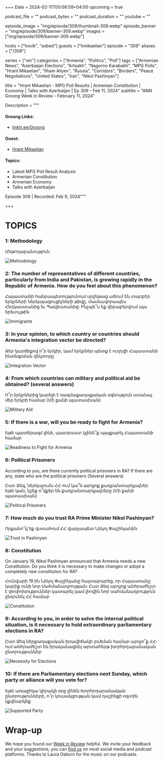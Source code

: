 +++
Date = 2024-02-11T00:06:59+04:00
upcoming = true

podcast_file = ""
podcast_bytes = ""
podcast_duration = ""
youtube = ""

episode_image = "img/episode/309/thumbnail-309.webp"
episode_banner = "img/episode/309/banner-309.webp"
images = ["img/episode/309/banner-309.webp"]

hosts = ["hovik", "asbed"]
guests = ["hmikaelian"]
episode = "309"
aliases = ["/309"]

series = ["wir"]
categories = ["Armenia", "Politics", "Poll"]
tags = ["Armenian News", "Azerbaijan Elections", "Artsakh", "Nagorno Karabakh", "MPG Polls", "Hrant Mikaelian", "Ilham Aliyev", "Russia", "Corridors", "Borders", "Peace Negotiations", "United States", "Iran", "Nikol Pashinyan"]

title = "Hrant Mikaelian - MPG Poll Results | Armenian Constitution | Economy | Talks with Azerbaijan | Ep 309 - Feb 11, 2024"
subtitle = "ANN Groong Week in Review - February 11, 2024"

Description = """

#### Groong Links:
* [linktr.ee/Groong](https://linktr.ee/groong)

#### Guest:
* [Hrant Mikaelian](/guest/hmikaelian)

#### Topics:
* Latest MPG Poll Result Analysis
* Armenian Constitution
* Armenian Economy
* Talks with Azerbaijan

Episode 309 | Recorded: Feb 9, 2024"""

+++


# TOPICS


### 1: Methodology

Մեթոդաբանություն

![Methodology](/img/episode/309/yeritsuk-MPG-Gallup-Int-1.webp "Methodology")

### 2: The number of representatives of different countries, particularly from India and Pakistan, is growing rapidly in the Republic of Armenia. How do you feel about this phenomenon?

Հայաստանի հանրապետությունում սրընթաց աճում են տարբեր երկրների ներկայացուցիչների թիվը, մասնավորապես Հնդկաստանից եւ Պակիստանից: Ինչպե՞ս եք վերաբերվում այս երեւույթին

![Immigrants](/img/episode/309/yeritsuk-MPG-Gallup-Int-2.webp "Immigrants")

### 3: In your opinion, to which country or countries should Armenia's integration vector be directed?

Ձեր կարծիքով ո՞ր երկիր, կամ երկրներ պետք է ուղղվի Հայաստանի ինտեգրման վեկտորը

![Integration Vector](/img/episode/309/yeritsuk-MPG-Gallup-Int-3.webp "Integration Vector")

### 4: From which countries can military and political aid be obtained? (several answers)

Ո՞ր երկրներից կարելի է ռազմաքաղաքական օգնություն ստանալ մեր երկրի համար (Մի քանի պատասխան)

![Military Aid](/img/episode/309/yeritsuk-MPG-Gallup-Int-4.webp "Military Aid")

### 5: If there is a war, will you be ready to fight for Armenia?

Եթե պատերազմ լինի, պատրաստ կլինե՞ք պայքարել Հայաստանի համար

![Readiness to Fight for Armenia](/img/episode/309/yeritsuk-MPG-Gallup-Int-5.webp "Readiness to Fight for Armenia")

### 6: Political Prisoners

According to you, are there currently political prisoners in RA?
If there are any, state who are the political prisoners (Several answers)

Ըստ Ձեզ, ներկայումս ՀՀ-ում կա՞ն արդյոք քաղբանտարկյալներ
Եթե կան, նշեք ո՞վքեր են քաղբանտարկյալները (Մի քանի պատասխան)

![Political Prisoners](/img/episode/309/yeritsuk-MPG-Gallup-Int-6.webp "Political Prisoners")

### 7: How much do you trust RA Prime Minister Nikol Pashinyan?

Որքանո՞վ եք վստահում ՀՀ վարչապետ Նիկոլ Փաշինյանին

![Trust in Pashinyan](/img/episode/309/yeritsuk-MPG-Gallup-Int-7.webp "Trust in Pashinyan")

### 8: Constitution

On January 19, Nikol Pashinyan announced that Armenia needs a new Constitution.
Do you think it is necessary to make changes or adopt a completely new constitution for RA?

Հունվարի 19 ին Նիկոլ Փաշինյանը հայտարարեց, որ Հայաստանը կարիք ունի նոր Սահմանադրության:
Ըստ Ձեզ արդյոք անհրաժեշտ է փոփոխություններ կատարել կամ լիովին նոր սահմանադրություն ընդունել ՀՀ համար

![Constitution](/img/episode/309/yeritsuk-MPG-Gallup-Int-8.webp "Constitution")

### 9: According to you, in order to solve the internal political situation, is it necessary to hold extraordinary parliamentary elections in RA?

Ըստ Ձեզ ներքաղաքական իրավիճակի լուծման համար արդյո՞ք ՀՀ-ում անհրաժեշտ են իրականացնել արտահերթ խորհրդարանական ընտրություններ

![Necessity for Elections](/img/episode/309/yeritsuk-MPG-Gallup-Int-9.webp "Necessity for Elections")

### 10: If there are Parliamentary elections next Sunday, which party or alliance will you vote for?

Եթե առաջիկա կիրակի օրը լինեն Խորհրդարանական ընտրությունների, ո՞ր կուսակցության կամ դաշինքի օգտին կքվեարկեք

![Supported Party](/img/episode/309/yeritsuk-MPG-Gallup-Int-10.webp "Supported Party")

# Wrap-up

We hope you found our [Week in Review](https://podcasts.groong.org/) helpful. We invite your feedback and your suggestions, you can [find us](https://linktr.ee/groong) on most social media and podcast platforms. Thanks to Laura Osborn for the music on our podcasts.

